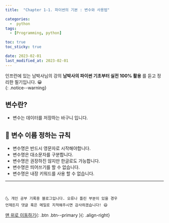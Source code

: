 ```yaml
---
title:  "Chapter 1-1. 파이썬의 기본 : 변수와 사용법" 

categories:
  -  python
tags:
  - [Programming, python]

toc: true
toc_sticky: true

date: 2023-02-01
last_modified_at: 2023-02-01
---
```


인프런에 있는 남박사님의 강의 **남박사의 파이썬 기초부터 실전 100% 활용** 를 듣고 정리한 필기입니다. 😀  
{: .notice--warning}

## 변수란?
- 변수는 데이터를 저장하는 바구니 입니다.

## 🔔 변수 이름 정하는 규칙
- 변수명은 반드시 영문자로 시작해야합니다.
- 변수명은 대소문자를 구분합니다.
- 변수명은 권장하진 않지만 한글로도 가능합니다.
- 변수명은 띄어쓰기를 할 수 없습니다.
- 변수명은 내장 키워드를 사용 할 수 없습니다.

***
<br>

    🌜 개인 공부 기록용 블로그입니다. 오류나 틀린 부분이 있을 경우 
    언제든지 댓글 혹은 메일로 지적해주시면 감사하겠습니다! 😄

[맨 위로 이동하기](#){: .btn .btn--primary }{: .align-right}